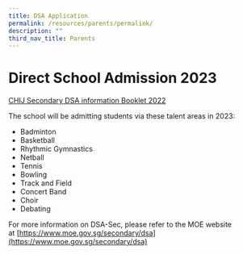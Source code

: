 ```yaml
---
title: DSA Application
permalink: /resources/parents/permalink/
description: ""
third_nav_title: Parents
---
```


# **Direct School Admission 2023**
[CHIJ Secondary DSA information Booklet 2022](/files/DSA_Info_Sec%201%202023A.pdf)

The school will be admitting students via these talent areas in 2023:

* Badminton 
* Basketball 
* Rhythmic Gymnastics 
* Netball 
* Tennis 
* Bowling 
* Track and Field 
* Concert Band 
* Choir 
* Debating

For more information on DSA-Sec, please refer to the MOE website at [https://www.moe.gov.sg/secondary/dsa](https://www.moe.gov.sg/secondary/dsa)